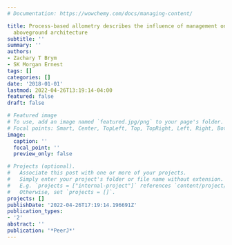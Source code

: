 ```yaml
---
# Documentation: https://wowchemy.com/docs/managing-content/

title: Process-based allometry describes the influence of management on orchard tree
  aboveground architecture
subtitle: ''
summary: ''
authors:
- Zachary T Brym
- SK Morgan Ernest
tags: []
categories: []
date: '2018-01-01'
lastmod: 2022-04-26T13:19:14-04:00
featured: false
draft: false

# Featured image
# To use, add an image named `featured.jpg/png` to your page's folder.
# Focal points: Smart, Center, TopLeft, Top, TopRight, Left, Right, BottomLeft, Bottom, BottomRight.
image:
  caption: ''
  focal_point: ''
  preview_only: false

# Projects (optional).
#   Associate this post with one or more of your projects.
#   Simply enter your project's folder or file name without extension.
#   E.g. `projects = ["internal-project"]` references `content/project/deep-learning/index.md`.
#   Otherwise, set `projects = []`.
projects: []
publishDate: '2022-04-26T17:19:14.196691Z'
publication_types:
- '2'
abstract: ''
publication: '*PeerJ*'
---
```

